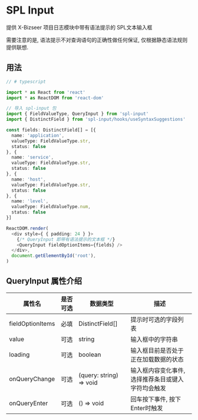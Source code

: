 # SPL Input

提供 X-Bizseer 项目日志模块中带有语法提示的 SPL文本输入框

需要注意的是, 语法提示不对查询语句的正确性做任何保证, 仅根据静态语法规则提供联想.

## 用法

```typescript
// # typescript

import * as React from 'react'
import * as ReactDOM from 'react-dom'

// 导入 spl-input 包
import { FieldValueType, QueryInput } from 'spl-input'
import { DistinctField } from 'spl-input/hooks/useSyntaxSuggestions'

const fields: DistinctField[] = [{
  name: 'application',
  valueType: FieldValueType.str,
  status: false
}, {
  name: 'service',
  valueType: FieldValueType.str,
  status: false
}, {
  name: 'host',
  valueType: FieldValueType.str,
  status: false
}, {
  name: 'level',
  valueType: FieldValueType.num,
  status: false
}]

ReactDOM.render(
  <div style={ { padding: 24 } }>
    {/* QueryInput 即带有语法提示的文本框 */}
    <QueryInput fieldOptionItems={fields} />
  </div>,
  document.getElementById('root'),
)
```

## QueryInput 属性介绍

| 属性名 | 是否可选  | 数据类型 | 描述 |
| -- | -- | -- | -- |
| fieldOptionItems | 必填 | DistinctField[] | 提示时可选的字段列表 |
| value | 可选 | string | 输入框中的字符串 |
| loading | 可选 | boolean | 输入框目前是否处于正在加载数据的状态 |
| onQueryChange | 可选 | (query: string) => void | 输入框内容变化事件, 选择推荐条目或键入字符均会触发 |
| onQueryEnter | 可选 | () => void | 回车按下事件, 按下Enter时触发 |
